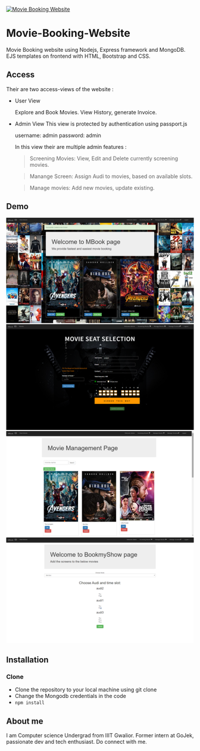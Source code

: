 
[![Movie Booking Website](/sample/movie_booking.gif)]()

# Movie-Booking-Website
Movie Booking website using Nodejs, Express framework and MongoDB. EJS templates on frontend with HTML, Bootstrap and CSS.

## Access
Their are two access-views of the website :
- User View

  Explore and Book Movies. View History, generate Invoice. 
  
- Admin View
    This view is protected by authentication using passport.js
    
    username: admin
    password: admin
    
    In this view their are multiple admin features :
    
   >Screening Movies: View, Edit and Delete currently screening movies.
    
   >Manange Screen: Assign Audi to movies, based on available slots.
    
   >Manage movies: Add new movies, update existing.

## Demo
[![Movie Booking Website](/sample/images/main_page.png)]()
[![Movie Booking Website](/sample/images/booking_page.png)]()
[![Movie Booking Website](/sample/images/movies_page.png)]()
[![Movie Booking Website](/sample/images/admin_page.png)]()


## Installation


### Clone 
- Clone the repository to your local machine using git clone 
- Change the Mongodb credentials in the code
- `npm install`

## About me
I am Computer science Undergrad from IIIT Gwalior. Former intern at GoJek, passionate dev and tech enthusiast. Do connect with me.

    
